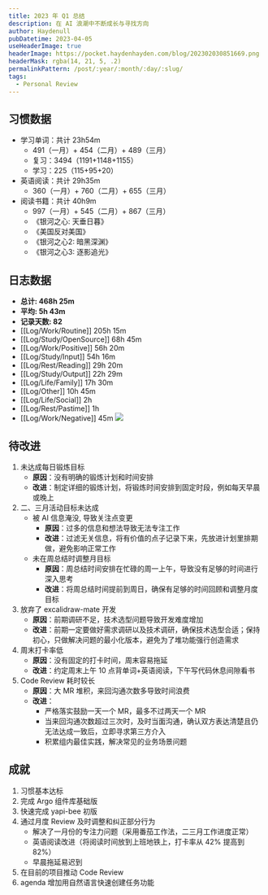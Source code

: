 ```yaml
---
title: 2023 年 Q1 总结
description: 在 AI 浪潮中不断成长与寻找方向
author: Haydenull
pubDatetime: 2023-04-05
useHeaderImage: true
headerImage: https://pocket.haydenhayden.com/blog/202302030851669.png
headerMask: rgba(14, 21, 5, .2)
permalinkPattern: /post/:year/:month/:day/:slug/
tags:
  - Personal Review
---
```


## 习惯数据

- 学习单词：共计 23h54m
  - 491（一月）+ 454（二月）+ 489（三月）
  - 复习：3494（1191+1148+1155）
  - 学习：225（115+95+20）
- 英语阅读：共计 29h35m
  - 360（一月）+ 760（二月）+ 655（三月）
- 阅读书籍：共计 40h9m
  - 997（一月）+ 545（二月）+ 867（三月）
  - 《银河之心: 天垂日暮》
  - 《美国反对美国》
  - 《银河之心2: 暗黑深渊》
  - 《银河之心3: 逐影追光》

## 日志数据

- **总计: 468h 25m**
- **平均: 5h 43m**
- **记录天数: 82**
- [[Log/Work/Routine]] 205h 15m
- [[Log/Study/OpenSource]] 68h 45m
- [[Log/Work/Positive]] 56h 20m
- [[Log/Study/Input]] 54h 16m
- [[Log/Rest/Reading]] 29h 20m
- [[Log/Study/Output]] 22h 29m
- [[Log/Life/Family]] 17h 30m
- [[Log/Other]] 10h 45m
- [[Log/Life/Social]] 2h
- [[Log/Rest/Pastime]] 1h
- [[Log/Work/Negative]] 45m
  ![](https://pocket.haydenhayden.com/blog/202304051815974.png)

## 待改进

1. 未达成每日锻炼目标
   - **原因**：没有明确的锻炼计划和时间安排
   - **改进**：制定详细的锻炼计划，将锻炼时间安排到固定时段，例如每天早晨或晚上
2. 二、三月活动目标未达成
   - 被 AI 信息淹没, 导致关注点变更
     - **原因**：过多的信息和想法导致无法专注工作
     - **改进**：过滤无关信息，将有价值的点子记录下来，先放进计划里排期做，避免影响正常工作
   - 未在周总结时调整月目标
     - **原因**：周总结时间安排在忙碌的周一上午，导致没有足够的时间进行深入思考
     - **改进**：将周总结时间提前到周日，确保有足够的时间回顾和调整月度目标
3. 放弃了 excalidraw-mate 开发
   - **原因**：前期调研不足，技术选型问题导致开发难度增加
   - **改进**：前期一定要做好需求调研以及技术调研，确保技术选型合适；保持初心，只做解决问题的最小化版本，避免为了堆功能强行创造需求
4. 周末打卡率低
   - **原因**：没有固定的打卡时间，周末容易拖延
   - **改进**：约定周末上午 10 点背单词+英语阅读，下午写代码休息间隙看书
5. Code Review 耗时较长
   - **原因**：大 MR 堆积，来回沟通次数多导致时间浪费
   - **改进**：
     - 严格落实鼓励一天一个 MR，最多不过两天一个 MR
     - 当来回沟通次数超过三次时，及时当面沟通，确认双方表达清楚且仍无法达成一致后，立即寻求第三方介入
     - 积累组内最佳实践，解决常见的业务场景问题

## 成就

1. 习惯基本达标
1. 完成 Argo 组件库基础版
1. 快速完成 yapi-bee 初版
1. 通过月度 Review 及时调整和纠正部分行为
   - 解决了一月份的专注力问题（采用番茄工作法，二三月工作进度正常）
   - 英语阅读改进（将阅读时间放到上班地铁上，打卡率从 42% 提高到 82%）
   - 早晨拖延易迟到
1. 在目前的项目推动 Code Review
1. agenda 增加用自然语言快速创建任务功能
